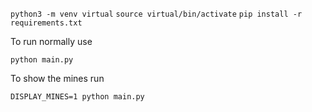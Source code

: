 `python3 -m venv virtual`
`source virtual/bin/activate`
`pip install -r requirements.txt`

To run normally use

`python main.py`

To show the mines run

`DISPLAY_MINES=1 python main.py`